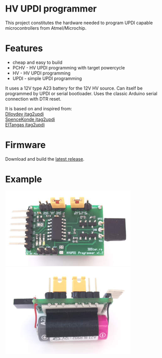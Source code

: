 # HV UPDI programmer
This project constitutes the hardware needed to program UPDI capable microcontrollers from Atmel/Microchip.

# Features
- cheap and easy to build
- PCHV - HV UPDI programming with target powercycle
- HV - HV UPDI programming
- UPDI - simple UPDI programming

It uses a 12V type A23 battery for the 12V HV source.
Can itself be programmed by UPDI or serial bootloader.
Uses the classic Arduino serial connection with DTR reset.

It is based on and inspired from:<br>
<a href="https://github.com/Dlloydev/jtag2updi">Dlloydev jtag2updi</a><br>
<a href="https://github.com/SpenceKonde/jtag2updi">SpenceKonde jtag2updi</a><br>
<a href="https://github.com/ElTangas/jtag2updi">ElTangas jtag2updi</a><br>


# Firmware
Download and build the <a href="https://github.com/Dlloydev/jtag2updi/releases">latest release</a>.


# Example
<img src="https://github.com/cctweaker/HV-UPDI-programmer/blob/main/example top.jpg?raw=true">
<img src="https://github.com/cctweaker/HV-UPDI-programmer/blob/main/example bottom.jpg?raw=true">